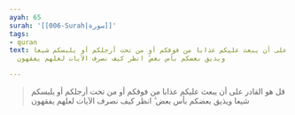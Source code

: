 ```yaml
---
ayah: 65
surah: '[[006-Surah|سورة]]'
tags:
- quran
text: قل هو القادر على أن يبعث عليكم عذابا من فوقكم أو من تحت أرجلكم أو يلبسكم شيعا
  ويذيق بعضكم بأس بعض ۗ انظر كيف نصرف الآيات لعلهم يفقهون

---
```

> قل هو القادر على أن يبعث عليكم عذابا من فوقكم أو من تحت أرجلكم أو يلبسكم شيعا ويذيق بعضكم بأس بعض ۗ انظر كيف نصرف الآيات لعلهم يفقهون

